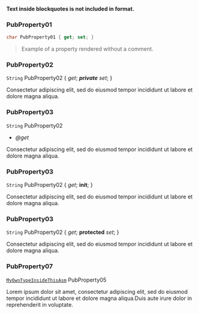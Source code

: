 **Text inside blockquotes is not included in format.**

### PubProperty01

```cs
char PubProperty01 { get; set; }
```


> Example of a property rendered without a comment.

### PubProperty02

`String` PubProperty02 { *get*; ***private*** *set*; }

Consectetur adipiscing elit, sed do eiusmod tempor incididunt ut labore et dolore magna aliqua.

### PubProperty03

`String` PubProperty02

- *@get*


Consectetur adipiscing elit, sed do eiusmod tempor incididunt ut labore et dolore magna aliqua.

### PubProperty03

`String` PubProperty02 { *get*; **init**; }

Consectetur adipiscing elit, sed do eiusmod tempor incididunt ut labore et dolore magna aliqua.

### PubProperty03

`String` PubProperty02 { *get*; **protected** *set*; }

Consectetur adipiscing elit, sed do eiusmod tempor incididunt ut labore et dolore magna aliqua.

### PubProperty07

[`MyOwnTypeInsideThisAsm`](./**/MyOwnTypeInsideThisAsm) PubProperty05

Lorem ipsum dolor sit amet, consectetur adipiscing elit, sed do eiusmod tempor incididunt ut labore et dolore magna aliqua.Duis aute irure dolor in reprehenderit in voluptate.